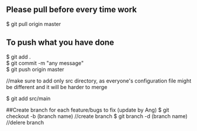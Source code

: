 ## Please pull before every time work
$ git pull origin master  

## To push what you have done
$ git add .  
$ git commit -m "any message"  
$ git push origin master  

//make sure to add only src directory, as everyone's configuration file might
be different and it will be harder to merge

$ git add src/main

##Create branch for each feature/bugs to fix (update by Ang)
$ git checkout -b (branch name) //create branch
$ git branch -d (branch name) //delere branch
